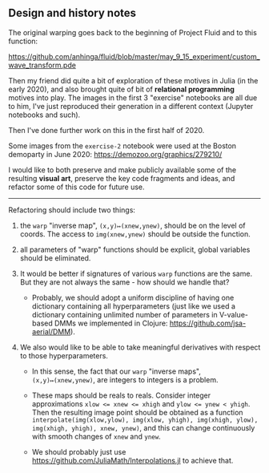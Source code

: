 ## Design and history notes

The original warping goes back to the beginning of Project Fluid and to this function:

https://github.com/anhinga/fluid/blob/master/may_9_15_experiment/custom_wave_transform.pde

Then my friend did quite a bit of exploration of these motives in Julia (in the early 2020), 
and also brought quite of bit of **relational programming** motives into play. The images
in the first 3 "exercise" notebooks are all due to him, I've just reproduced their generation in
a different context (Jupyter notebooks and such).

Then I've done further work on this in the first half of 2020.

Some images from the `exercise-2` notebook were used at the Boston demoparty in June 2020: https://demozoo.org/graphics/279210/

I would like to both preserve and make publicly available some of the resulting **visual art**,
preserve the key code fragments and ideas, and refactor some of this code for future use.

---

Refactoring should include two things:

1) the `warp` "inverse map", `(x,y)↦(xnew,ynew)`, should be on the level of coords. The access to `img(xnew,ynew)` should be outside the function.
2) all parameters of "warp" functions should be explicit, global variables should be eliminated.

3) It would be better if signatures of various `warp` functions are the same. But they are not always the same - how should we handle that?

   * Probably, we should adopt a uniform discipline of having one dictionary containing all hyperparameters (just like we used a dictionary containing
     unlimited number of parameters in V-value-based DMMs we implemented in Clojure: https://github.com/jsa-aerial/DMM).

4) We also would like to be able to take meaningful derivatives with respect to those hyperparameters. 

   * In this sense, the fact that our `warp` "inverse maps", `(x,y)↦(xnew,ynew)`, are integers to integers is a problem.

   * These maps should be reals to reals. Consider integer approximations `xlow <= xnew <= xhigh` and `ylow <= ynew < yhigh`.
     Then the resulting image point should be obtained as a function
     `interpolate(img(xlow,ylow), img(xlow, yhigh), img(xhigh, ylow), img(xhigh, yhigh), xnew, ynew)`, and this can change
     continuously with smooth changes of `xnew` and `ynew`.
     
   * We should probably just use https://github.com/JuliaMath/Interpolations.jl to achieve that.
